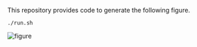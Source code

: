 This repository provides code to generate the following figure.
```
./run.sh
```

![figure](./stuff/figure.png)

